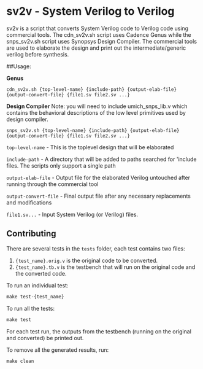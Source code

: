 
# sv2v - System Verilog to Verilog
sv2v is a script that converts System Verilog code to Verilog code using commercial tools. The cdn_sv2v.sh script uses Cadence Genus while the snps_sv2v.sh script uses Synopsys Design Compiler. The commercial tools are used to elaborate the design and print out the intermediate/generic verilog before synthesis.

##Usage:

**Genus**

    cdn_sv2v.sh {top-level-name} {include-path} {output-elab-file} {output-convert-file} {file1.sv file2.sv ...}

**Design Compiler**
Note: you will need to include umich_snps_lib.v which contains the behavioral descriptions of the low level primitives used by design compiler.

    snps_sv2v.sh {top-level-name} {include-path} {output-elab-file} {output-convert-file} {file1.sv file2.sv ...}

`top-level-name` - This is the toplevel design that will be elaborated

`include-path` - A directory that will be added to paths searched for 'include files. The scripts only support a single path

`output-elab-file` - Output file for the elaborated Verilog untouched after running through the commercial tool

`output-convert-file` - Final output file after any necessary replacements and modifications

`file1.sv...` - Input System Verilog (or Verilog) files.


## Contributing
There are several tests in the `tests` folder, each test contains two files:
1. `{test_name}.orig.v` is the original code to be converted.
2. `{test_name}.tb.v` is the testbench that will run on the original code and the converted code.


To run an individual test:
```Makefile
make test-{test_name}
```
To run all the tests:
```Makefile
make test
```
For each test run, the outputs from the testbench (running on the original and converted) be printed out.

To remove all the generated results, run:
```Makefile
make clean
```

